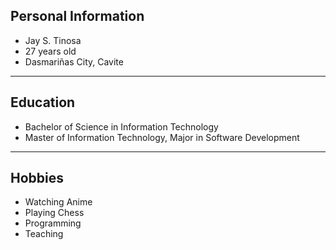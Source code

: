 ## Personal Information
- Jay S. Tinosa
- 27 years old
- Dasmariñas City, Cavite
---
## Education
- Bachelor of Science in Information Technology
- Master of Information Technology, Major in Software Development
---
## Hobbies
- Watching Anime
- Playing Chess
- Programming
- Teaching
